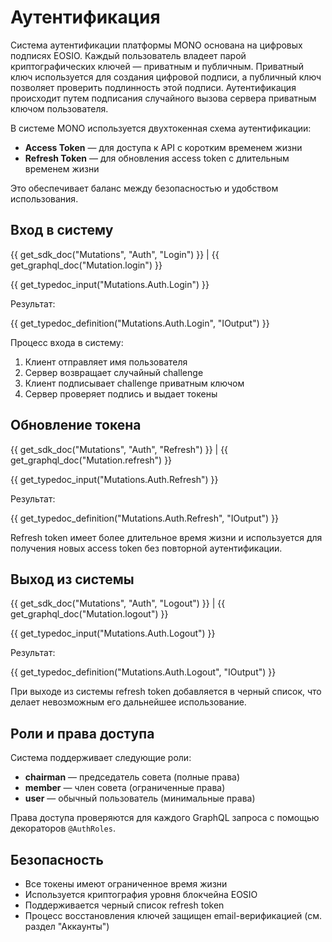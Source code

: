 # Аутентификация

Система аутентификации платформы MONO основана на цифровых подписях EOSIO. Каждый пользователь владеет парой криптографических ключей — приватным и публичным. Приватный ключ используется для создания цифровой подписи, а публичный ключ позволяет проверить подлинность этой подписи. Аутентификация происходит путем подписания случайного вызова сервера приватным ключом пользователя.

В системе MONO используется двухтокенная схема аутентификации:
- **Access Token** — для доступа к API с коротким временем жизни
- **Refresh Token** — для обновления access token с длительным временем жизни

Это обеспечивает баланс между безопасностью и удобством использования.

## Вход в систему
{{ get_sdk_doc("Mutations", "Auth", "Login") }} | {{ get_graphql_doc("Mutation.login") }}

{{ get_typedoc_input("Mutations.Auth.Login") }}

Результат:

{{ get_typedoc_definition("Mutations.Auth.Login", "IOutput") }}

Процесс входа в систему:
1. Клиент отправляет имя пользователя
2. Сервер возвращает случайный challenge
3. Клиент подписывает challenge приватным ключом
4. Сервер проверяет подпись и выдает токены

## Обновление токена
{{ get_sdk_doc("Mutations", "Auth", "Refresh") }} | {{ get_graphql_doc("Mutation.refresh") }}

{{ get_typedoc_input("Mutations.Auth.Refresh") }}

Результат:

{{ get_typedoc_definition("Mutations.Auth.Refresh", "IOutput") }}

Refresh token имеет более длительное время жизни и используется для получения новых access token без повторной аутентификации.

## Выход из системы
{{ get_sdk_doc("Mutations", "Auth", "Logout") }} | {{ get_graphql_doc("Mutation.logout") }}

{{ get_typedoc_input("Mutations.Auth.Logout") }}

Результат:

{{ get_typedoc_definition("Mutations.Auth.Logout", "IOutput") }}

При выходе из системы refresh token добавляется в черный список, что делает невозможным его дальнейшее использование.

## Роли и права доступа

Система поддерживает следующие роли:
- **chairman** — председатель совета (полные права)
- **member** — член совета (ограниченные права)
- **user** — обычный пользователь (минимальные права)

Права доступа проверяются для каждого GraphQL запроса с помощью декораторов `@AuthRoles`.

## Безопасность

- Все токены имеют ограниченное время жизни
- Используется криптография уровня блокчейна EOSIO
- Поддерживается черный список refresh token
- Процесс восстановления ключей защищен email-верификацией (см. раздел "Аккаунты")

